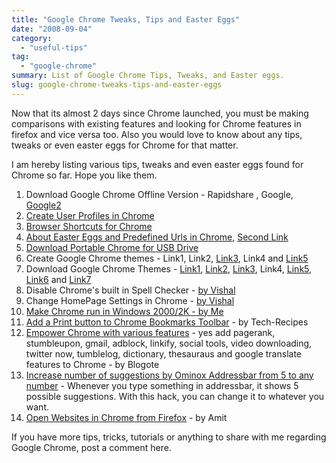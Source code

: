 ```yaml
---
title: "Google Chrome Tweaks, Tips and Easter Eggs"
date: "2008-09-04"
category: 
  - "useful-tips"
tag: 
  - "google-chrome"
summary: List of Google Chrome Tips, Tweaks, and Easter eggs.
slug: google-chrome-tweaks-tips-and-easter-eggs
---
```


Now that its almost 2 days since Chrome launched, you must be making comparisons with existing features and looking for Chrome features in firefox and vice versa too. Also you would love to know about any tips, tweaks or even easter eggs for Chrome for that matter.

I am hereby listing various tips, tweaks and even easter eggs found for Chrome so far. Hope you like them.

1. Download Google Chrome Offline Version - Rapidshare , Google, [Google2](https://dl.google.com/chrome/install/154.23/chrome_installer.exe)
2. [Create User Profiles in Chrome](https://www.labnol.org/software/create-family-profiles-in-google-chrome/4394/)
3. [Browser Shortcuts for Chrome](https://www.thewwwblog.com/google-chrome-browser-keyboard-shortcuts.html)
4. [About Easter Eggs and Predefined Urls in Chrome](https://lifehacker.com/5045164/google-chromes-full-list-of-special-about-pages), [Second Link](https://www.askvg.com/list-of-all-secret-about-pages-and-hidden-easter-egg-in-google-chrome-browser/)
5. [Download Portable Chrome for USB Drive](https://translate.google.co.in/translate?hl=en&sl=de&u=https://stadt-bremerhaven.de/2008/09/03/portable-chrome-021510/)
6. Create Google Chrome themes - Link1, Link2, [Link3](https://chromestuff.blogspot.com/2008/09/how-to-create-new-google-chrome-theme_04.html), Link4 and [Link5](https://www.askvg.com/how-to-create-and-install-your-own-custom-themes-in-google-chrome/)
7. Download Google Chrome Themes - [Link1](https://chromestuff.blogspot.com/2008/09/first-three-coloured-themes.html), [Link2](https://thorny23.deviantart.com/art/Google-Chrome-MacV1-0-Theme-96948444), [Link3](https://www.freechromethemes.com/), Link4, [Link5](https://manhog.deviantart.com/art/Google-Chrome-theme-ZOMBRE-97039080), [Link6](https://manhog.deviantart.com/art/Google-Chrome-ZOMBRE-dark-97057783) and [Link7](https://devrexster.deviantart.com/art/Pitchblack-Chrome-theme-96888084)
8. Disable Chrome's built in Spell Checker - [by Vishal](https://www.askvg.com/how-to-disable-google-chrome-built-in-spell-checker/)
9. Change HomePage Settings in Chrome - [by Vishal](https://www.askvg.com/how-to-change-homepage-settings-in-google-chrome/)
10. [Make Chrome run in Windows 2000/2K - by Me](https://nspeaks.com/google-chrome-on-windows-2000-works-with-my-method/)
11. [Add a Print button to Chrome Bookmarks Toolbar](https://www.tech-recipes.com/internet/google/google_chrome_add_print_button/) - by Tech-Recipes
12. [Empower Chrome with various features](https://blogote.com/resources/google-chrome-with-firefox-addon/634/) - yes add pagerank, stumbleupon, gmail, adblock, linkify, social tools, video downloading, twitter now, tumblelog, dictionary, thesauraus and google translate features to Chrome - by Blogote
13. [Increase number of suggestions by Ominox Addressbar from 5 to any number](https://www.howtogeek.com/howto/the-geek-blog/increase-google-chromes-omnibox-popup-suggestion-count-with-an-undocumented-switch/) - Whenever you type something in addressbar, it shows 5 possible suggestions. With this hack, you can change it to whatever you want.
14. [Open Websites in Chrome from Firefox](https://www.labnol.org/internet/open-firefox-websites-in-google-chrome/4422/) - by Amit

If you have more tips, tricks, tutorials or anything to share with me regarding Google Chrome, post a comment here.
